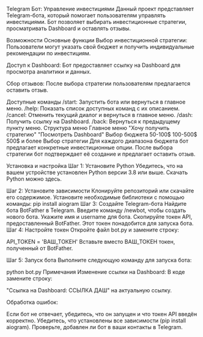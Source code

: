 Telegram Бот: Управление инвестициями
Данный проект представляет Telegram-бота, который помогает пользователям управлять инвестициями. Бот позволяет выбирать инвестиционные стратегии, просматривать Dashboard и оставлять отзывы.

Возможности
Основные функции
Выбор инвестиционной стратегии:
Пользователи могут указать свой бюджет и получить индивидуальные рекомендации по инвестициям.

Доступ к Dashboard:
Бот предоставляет ссылку на Dashboard для просмотра аналитики и данных.

Сбор отзывов:
После выбора стратегии пользователям предлагается оставить отзыв.

Доступные команды
/start: Запустить бота или вернуться в главное меню.
/help: Показать список доступных команд с их описанием.
/cancel: Отменить текущий диалог и вернуться в главное меню.
/dash: Получить ссылку на Dashboard.
/back: Вернуться к предыдущему пункту меню.
Структура меню
Главное меню
"Хочу получить стратегию"
"Посмотреть Dashboard"
Выбор бюджета
50-100$
100-500$
500$ и более
Выбор стратегии
Для каждого диапазона бюджета бот предлагает конкретные инвестиционные опции. После выбора стратегии бот подтверждает её создание и предлагает оставить отзыв.

Установка и настройка
Шаг 1: Установите Python
Убедитесь, что на вашем устройстве установлен Python версии 3.8 или выше. Скачать Python можно здесь.

Шаг 2: Установите зависимости
Клонируйте репозиторий или скачайте его содержимое.
Установите необходимые библиотеки с помощью команды:
pip install aiogram
Шаг 3: Создайте Telegram-бота
Найдите бота BotFather в Telegram.
Введите команду /newbot, чтобы создать нового бота.
Укажите имя и username для бота.
Скопируйте токен API, предоставленный BotFather. Этот токен понадобится для запуска бота.
Шаг 4: Настройте токен
Откройте файл bot.py и замените строку:

API_TOKEN = 'ВАШ_ТОКЕН'
Вставьте вместо ВАШ_ТОКЕН токен, полученный от BotFather.

Шаг 5: Запуск бота
Выполните следующую команду для запуска бота:

python bot.py
Примечания
Изменение ссылки на Dashboard:
В коде замените строку:

"Ссылка на Dashboard: ССЫЛКА ДАШ"
на актуальную ссылку.

Обработка ошибок:

Если бот не отвечает, убедитесь, что он запущен и что токен API введён корректно.
Убедитесь, что установлены все зависимости (pip install aiogram).
Проверьте, добавлен ли бот в ваши контакты в Telegram.
